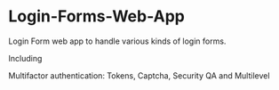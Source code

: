 # Login-Forms-Web-App

Login Form web app to handle various kinds of login forms.

Including

Multifactor authentication: Tokens, Captcha, Security QA and Multilevel